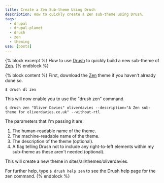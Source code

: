 ```yaml
---
title: Create a Zen Sub-theme Using Drush
description: How to quickly create a Zen sub-theme using Drush.
tags:
  - drupal
  - drupal-planet
  - drush
  - zen
  - theming
use: [posts]
---
```

{% block excerpt %}
How to use [Drush](https://drupal.org/project/drush) to quickly build a new sub-theme of [Zen](https://drupal.org/project/zen).
{% endblock %}

{% block content %}
First, download the [Zen](https://drupal.org/project/zen "The Zen theme") theme if you haven't already done so.

```language-bash
$ drush dl zen
```

This will now enable you to use the "drush zen" command.

```language-bash
$ drush zen "Oliver Davies" oliverdavies --description="A Zen sub-theme for oliverdavies.co.uk" --without-rtl
```

The parameters that I'm passing it are:

1. The human-readable name of the theme.
2. The machine-readable name of the theme.
3. The description of the theme (optional).
4. A flag telling Drush not to include any right-to-left elements within my sub-theme as these aren't needed (optional).

This will create a new theme in sites/all/themes/oliverdavies.

For further help, type `$ drush help zen` to see the Drush help page for the zen command.
{% endblock %}
